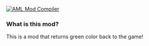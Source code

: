 [![AML Mod Compiler](https://github.com/AndroidModLoader/GTASA_Planter/actions/workflows/main.yml/badge.svg?branch=main)](https://github.com/AndroidModLoader/GTASA_Planter/actions/workflows/main.yml)

### What is this mod?

This is a mod that returns green color back to the game!